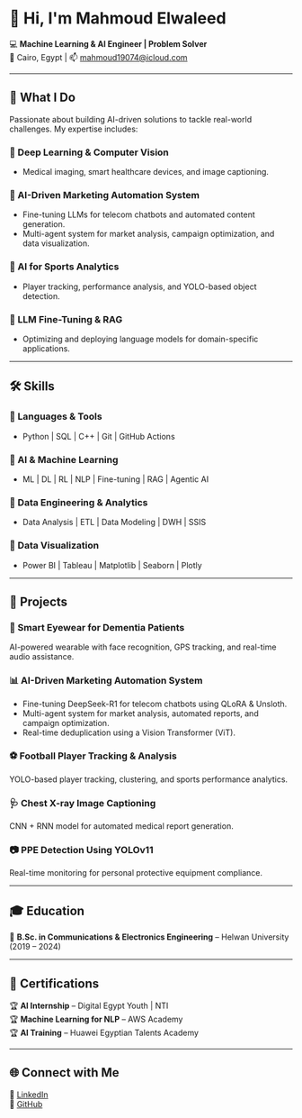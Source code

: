 # 👋 Hi, I'm Mahmoud Elwaleed  
💻 **Machine Learning & AI Engineer | Problem Solver**  
📍 Cairo, Egypt | 📫 mahmoud19074@icloud.com  

---

## 🚀 What I Do  
Passionate about building AI-driven solutions to tackle real-world challenges. My expertise includes:  

### 🔹 Deep Learning & Computer Vision  
- Medical imaging, smart healthcare devices, and image captioning.  

### 🔹 AI-Driven Marketing Automation System  
- Fine-tuning LLMs for telecom chatbots and automated content generation.  
- Multi-agent system for market analysis, campaign optimization, and data visualization.  

### 🔹 AI for Sports Analytics  
- Player tracking, performance analysis, and YOLO-based object detection.  

### 🔹 LLM Fine-Tuning & RAG  
- Optimizing and deploying language models for domain-specific applications.  

---

## 🛠 Skills  

### 🔹 Languages & Tools  
- Python | SQL | C++ | Git | GitHub Actions  

### 🔹 AI & Machine Learning  
- ML | DL | RL | NLP | Fine-tuning | RAG | Agentic AI  

### 🔹 Data Engineering & Analytics  
- Data Analysis | ETL | Data Modeling | DWH | SSIS  

### 🔹 Data Visualization  
- Power BI | Tableau | Matplotlib | Seaborn | Plotly  

---

## 📌 Projects  

### 🔬 Smart Eyewear for Dementia Patients  
AI-powered wearable with face recognition, GPS tracking, and real-time audio assistance.  

### 📊 AI-Driven Marketing Automation System  
- Fine-tuning DeepSeek-R1 for telecom chatbots using QLoRA & Unsloth.  
- Multi-agent system for market analysis, automated reports, and campaign optimization.  
- Real-time deduplication using a Vision Transformer (ViT).  

### ⚽ Football Player Tracking & Analysis  
YOLO-based player tracking, clustering, and sports performance analytics.  

### 🩺 Chest X-ray Image Captioning  
CNN + RNN model for automated medical report generation.  

### 📷 PPE Detection Using YOLOv11  
Real-time monitoring for personal protective equipment compliance.  

---

## 🎓 Education  
📍 **B.Sc. in Communications & Electronics Engineering** – Helwan University (2019 – 2024)  

---

## 📜 Certifications  

🏆 **AI Internship** – Digital Egypt Youth | NTI  
🏆 **Machine Learning for NLP** – AWS Academy  
🏆 **AI Training** – Huawei Egyptian Talents Academy  

---

## 🌐 Connect with Me  
🔗 [LinkedIn](https://linkedin.com/in/mahmoud-elwaleed-b3a7aa311)  
🔗 [GitHub](https://github.com/mahmoudelwaleed)  
